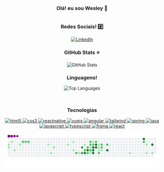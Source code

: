 <div align="center">
    <div style="padding: 20px; margin: 10px; display: flex; flex-direction: column; align-items: center; justify-content: center;">
        <h3>Olá! eu sou Wesley 👋</h3>
        <h3>Redes Sociais! #️⃣</h3>
        <a href="https://www.linkedin.com/in/wesley-diorrani-ferreira-21492328b/">
            <img src="https://img.shields.io/badge/LinkedIn-0077B5?style=for-the-badge&logo=linkedin&logoColor=white" alt="LinkedIn">
        </a>
        <div>
            <div style="text-align: center;">
                <h3>GitHub Stats ⭐</h3>
                <img src="https://github-readme-stats.vercel.app/api?username=WesleyDIO&show_icons=true&theme=tokyonight" alt="GitHub Stats">
            </div>
            <div style="text-align: center;">
                <h3>Linguagens!</h3>
                <img src="https://github-readme-stats.vercel.app/api/top-langs/?username=WesleyDIO&layout=compact" alt="Top Languages">
            </div>
        </div>
    </div>
<div >
</div>
    <div style="display: flex; justify-content:center ">
        <h3>Tecnologias</h3>
    </div>
    <div  display:flex; justify-content:center; gap: 10px;>
        <div display: flex; flex-wrap:wrap; width: 35%;>
            <a href="https://www.w3schools.com/html/default.asp#gsc.tab=0&gsc.q=html5">
                <img alt="html5" src="https://img.shields.io/badge/HTML5-E34F26?style=for-the-badge&logo=html5&logoColor=white">
                </a>
                <a href="https://www.w3schools.com/css/">
                <img alt="css3" src="https://img.shields.io/badge/CSS3-1572B6?style=for-the-badge&logo=css3&logoColor=white">
                </a>
                <a href="https://reactnative.dev/">
                <img alt="reactnative" src="https://img.shields.io/badge/React_Native-20232A?style=for-the-badge&logo=react&logoColor=61DAFB">
                </a>
                <a href="https://vuejs.org/">
                <img alt="vuejs" src="https://img.shields.io/badge/Vue.js-35495E?style=for-the-badge&logo=vue.js&logoColor=4FC08D">
                </a>
                <a href="https://angular.dev/">
                <img alt="angular" src="https://img.shields.io/badge/Angular-DD0031?style=for-the-badge&logo=angular&logoColor=white">
                </a>
                <a href="https://tailwindcss.com/">
                <img alt="tailwind" src="https://img.shields.io/badge/Tailwind_CSS-38B2AC?style=for-the-badge&logo=tailwind-css&logoColor=white">
                </a>
                <a href="https://spring.io/projects/spring-boot">
                <img alt="spring" src="https://img.shields.io/badge/Spring-6DB33F?style=for-the-badge&logo=spring&logoColor=white">
                </a>
                <a href="https://www.java.com/pt-BR/">
                <img alt="java" src="https://img.shields.io/badge/Java-ED8B00?style=for-the-badge&logo=openjdk&logoColor=white">
                </a>
                <a href="https://developer.mozilla.org/en-US/docs/Web/JavaScript">
                <img alt="javascript" src="https://img.shields.io/badge/JavaScript-F7DF1E?style=for-the-badge&logo=javascript&logoColor=black">
                </a>
                <a href="https://www.typescriptlang.org/">
                <img alt="typescript" src="https://img.shields.io/badge/TypeScript-007ACC?style=for-the-badge&logo=typescript&logoColor=white">
                </a>
                <a href="https://www.figma.com/pt-br/">
                <img alt="figma" src="https://img.shields.io/badge/figma-%23F24E1E.svg?style=for-the-badge&logo=figma&logoColor=white">
                </a>
                <a href="https://react.dev/">
                <img alt="react" src="https://img.shields.io/badge/react-%2320232a.svg?style=for-the-badge&logo=react&logoColor=%2361DAFB">
                </a>
        </div>
    </div>
    <div style="display: flex; justify-content: center; padding-top:2%;">
        <img src="https://github.com/WesleyDIO/WesleyDIO/blob/output/github-contribution-grid-snake.gif" alt="snake gif">
    </div>
</div>
